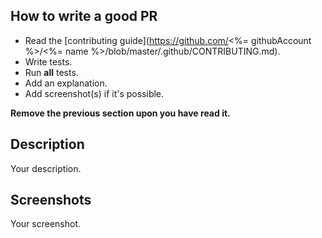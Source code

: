 ## How to write a good PR

- Read the [contributing guide](https://github.com/<%= githubAccount %>/<%= name %>/blob/master/.github/CONTRIBUTING.md).
- Write tests.
- Run **all** tests.
- Add an explanation.
- Add screenshot(s) if it's possible.

**Remove the previous section upon you have read it.**

## Description

Your description.

## Screenshots

Your screenshot.
